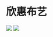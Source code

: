 # 欣惠布艺
![](https://tva1.sinaimg.cn/large/0081Kckwgy1gk50toepi5j30u0140n2e.jpg)
![](https://tva1.sinaimg.cn/large/0081Kckwgy1gk50u1izdzj30u0140q8o.jpg)